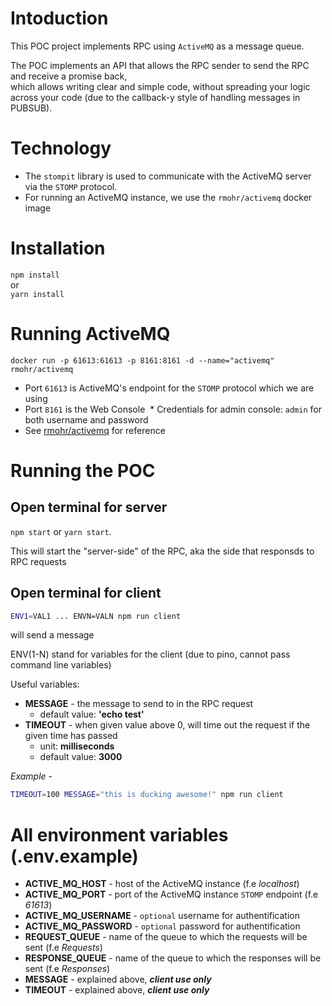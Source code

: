 # Intoduction

This POC project implements RPC using `ActiveMQ` as a message queue.

The POC implements an API that allows the RPC sender to send the RPC and receive a promise back,  
which allows writing clear and simple code, without spreading your logic across your code (due to the callback-y style of handling messages in PUBSUB).

# Technology

* The `stompit` library is used to communicate with the ActiveMQ server via the `STOMP` protocol.
* For running an ActiveMQ instance, we use the `rmohr/activemq` docker image

# Installation

`npm install`  
or  
`yarn install`

# Running ActiveMQ

`docker run -p 61613:61613 -p 8161:8161 -d --name="activemq" rmohr/activemq`

* Port `61613` is ActiveMQ's endpoint for the `STOMP` protocol which we are using
* Port `8161` is the Web Console
  * Credentials for admin console: `admin` for both username and password
* See [rmohr/activemq](https://hub.docker.com/r/rmohr/activemq/) for reference

# Running the POC

## Open terminal for server

`npm start` or `yarn start`.  

This will start the "server-side" of the RPC, aka the side that responsds to RPC requests

## Open terminal for client

```bash
ENV1=VAL1 ... ENVN=VALN npm run client
```
will send a message

ENV(1-N) stand for variables for the client (due to pino, cannot pass command line variables)

Useful variables:

* **MESSAGE** - the message to send to in the RPC request
  * default value: **'echo test'**
* **TIMEOUT** - when given value above 0, will time out the request if the given time has passed
  * unit: **milliseconds**
  * default value: **3000**

*Example* -
```bash
TIMEOUT=100 MESSAGE="this is ducking awesome!" npm run client
```

# All environment variables (.env.example)

* **ACTIVE_MQ_HOST** - host of the ActiveMQ instance (f.e *localhost*)
* **ACTIVE_MQ_PORT** - port of the ActiveMQ instance `STOMP` endpoint (f.e *61613*)
* **ACTIVE_MQ_USERNAME** - `optional` username for authentification
* **ACTIVE_MQ_PASSWORD** - `optional` password for authentification
* **REQUEST_QUEUE** - name of the queue to which the requests will be sent (f.e *Requests*)
* **RESPONSE_QUEUE** - name of the queue to which the responses will be sent (f.e *Responses*)
* **MESSAGE** - explained above, ***client use only***
* **TIMEOUT** - explained above, ***client use only***
